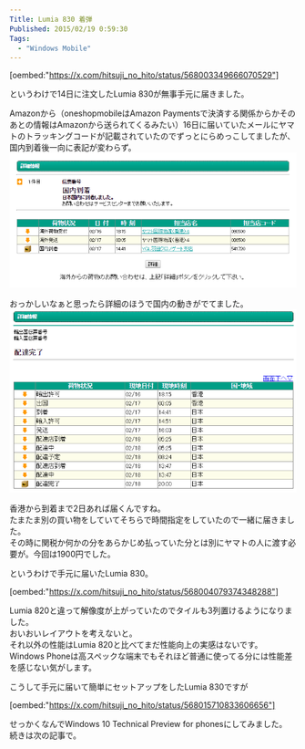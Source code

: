 ```yaml
---
Title: Lumia 830 着弾
Published: 2015/02/19 0:59:30
Tags:
  - "Windows Mobile"
---
```


[oembed:"https://x.com/hitsuji_no_hito/status/568003349666070529"]

というわけで14日に注文したLumia 830が無事手元に届きました。  



Amazonから（oneshopmobileはAmazon Paymentsで決済する関係からかそのあとの情報はAmazonから送られてくるみたい）16日に届いていたメールにヤマトのトラッキングコードが記載されていたのでずっとにらめっこしてましたが、国内到着後一向に表記が変わらず。  
![](20150219005203.png) 

おっかしいなぁと思ったら詳細のほうで国内の動きがでてました。  
![](20150219005312.png) 


香港から到着まで2日あれば届くんですね。  
たまたま別の買い物をしていてそちらで時間指定をしていたので一緒に届きました。  
その時に関税か何かの分をあらかじめ払っていた分とは別にヤマトの人に渡す必要が。今回は1900円でした。  

というわけで手元に届いたLumia 830。  

[oembed:"https://x.com/hitsuji_no_hito/status/568004079374348288"]

Lumia 820と違って解像度が上がっていたのでタイルも3列置けるようになりました。  
おいおいレイアウトを考えないと。  
それ以外の性能はLumia 820と比べてまだ性能向上の実感はないです。Windows Phoneは高スペックな端末でもそれほど普通に使ってる分には性能差を感じない気がします。  

こうして手元に届いて簡単にセットアップをしたLumia 830ですが  

[oembed:"https://x.com/hitsuji_no_hito/status/568015710833606656"]

せっかくなんでWindows 10 Technical Preview for phonesにしてみました。  
続きは次の記事で。